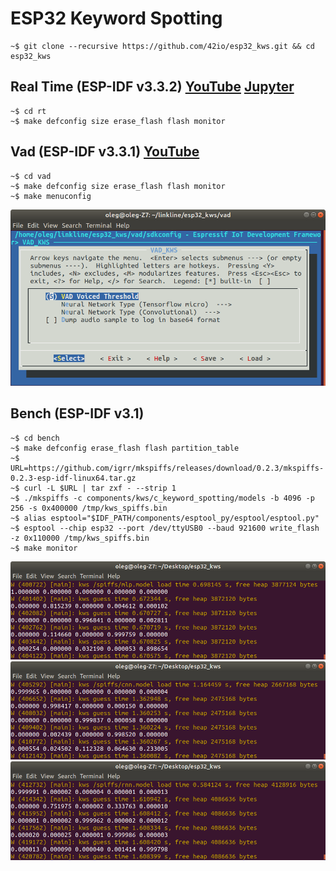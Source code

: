 # ESP32 Keyword Spotting

    ~$ git clone --recursive https://github.com/42io/esp32_kws.git && cd esp32_kws

## Real Time (ESP-IDF v3.3.2) [YouTube](https://youtu.be/GGe0xbQxkhk) [Jupyter](../rt/components/kws/tf/dcnn.ipynb)

    ~$ cd rt
    ~$ make defconfig size erase_flash flash monitor

## Vad (ESP-IDF v3.3.1) [YouTube](https://youtu.be/NUfNhjMcK54)

    ~$ cd vad
    ~$ make defconfig size erase_flash flash monitor
    ~$ make menuconfig

![menuconfig](menuconfig-vad.png?raw=true "menuconfig vad")

## Bench (ESP-IDF v3.1)

    ~$ cd bench
    ~$ make defconfig erase_flash flash partition_table
    ~$ URL=https://github.com/igrr/mkspiffs/releases/download/0.2.3/mkspiffs-0.2.3-esp-idf-linux64.tar.gz
    ~$ curl -L $URL | tar zxf - --strip 1
    ~$ ./mkspiffs -c components/kws/c_keyword_spotting/models -b 4096 -p 256 -s 0x400000 /tmp/kws_spiffs.bin
    ~$ alias esptool="$IDF_PATH/components/esptool_py/esptool/esptool.py"
    ~$ esptool --chip esp32 --port /dev/ttyUSB0 --baud 921600 write_flash -z 0x110000 /tmp/kws_spiffs.bin
    ~$ make monitor

![mlp](mlp.png?raw=true "mlp")
![cnn](cnn.png?raw=true "cnn")
![rnn](rnn.png?raw=true "rnn")
